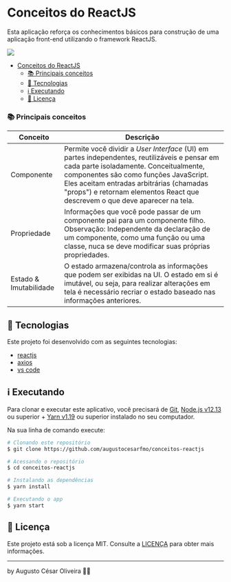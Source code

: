 # <span id="head1">Conceitos do ReactJS</span>

Esta aplicação reforça os conhecimentos básicos para construção de uma aplicação front-end utilizando o framework ReactJS.

![](https://imgur.com/Bfscc4v.png)

- [Conceitos do ReactJS](#head1)
	- [📚 Principais conceitos](#head4)
	- [🚀 Tecnologias](#head5)
	- [ℹ️ Executando](#head6)
	- [📝 Licença](#head7)

### <span id="head4">📚 Principais conceitos</span>
| Conceito               | Descrição                                                                                                                                                                                                                                                                                                     |
| ---------------------- | ------------------------------------------------------------------------------------------------------------------------------------------------------------------------------------------------------------------------------------------------------------------------------------------------------------- |
| Componente             | Permite você dividir a _User Interface_ (UI) em partes independentes, reutilizáveis e pensar em cada parte isoladamente. Conceitualmente, componentes são como funções JavaScript. Eles aceitam entradas arbitrárias (chamadas "props") e retornam elementos React que descrevem o que deve aparecer na tela. |
| Propriedade            | Informações que você pode passar de um componente pai para um componente filho. Observação: Independente da declaração de um componente, como uma função ou uma classe, nuca se deve modificar suas próprias propriedades.                                                                                    |
| Estado & Imutabilidade | O estado armazena/controla as informações que podem ser exibidas na UI. O estado em si é imutável, ou seja, para realizar alterações em tela é necessário recriar o estado baseado nas informações anteriores.                                                                                                |

## <span id="head5">🚀 Tecnologias</span>

Este projeto foi desenvolvido com as seguintes tecnologias:

- [reactjs](https://reactjs.org)
- [axios](https://github.com/axios/axios)
- [vs code][vc]

## <span id="head6">ℹ️ Executando</span>

Para clonar e executar este aplicativo, você precisará de [Git](https://git-scm.com), [Node.js v12.13][nodejs] ou superior + [Yarn v1.19][yarn] ou superior instalado no seu computador.

Na sua linha de comando execute:

```bash
# Clonando este repositório
$ git clone https://github.com/augustocesarfmo/conceitos-reactjs

# Acessando o repositório
$ cd conceitos-reactjs

# Instalando as dependências
$ yarn install

# Executando o app
$ yarn start
```

## <span id="head7">📝 Licença</span>

Este projeto está sob a licença MIT. Consulte a [LICENÇA](https://github.com/augustocesarfmo/conceitos-reactjs/blob/master/LICENSE.md) para obter mais informações.

---

by Augusto César Oliveira 👐🏼

[nodejs]: https://nodejs.org/
[yarn]: https://yarnpkg.com/
[vc]: https://code.visualstudio.com/
